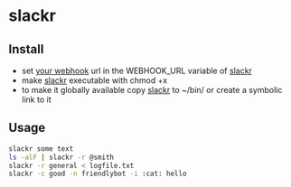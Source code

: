 # slackr

## Install
 * set [your webhook](https://my.slack.com/services/new/incoming-webhook/) url in the WEBHOOK_URL variable of [slackr](slackr)
 * make [slackr](slackr) executable with chmod +x
 * to make it globally available copy [slackr](slackr) to ~/bin/ or create a symbolic link to it

## Usage
```bash
slackr some text
ls -alF | slackr -r @smith
slackr -r general < logfile.txt
slackr -c good -n friendlybot -i :cat: hello
```
